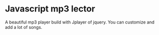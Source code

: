 # Javascript mp3 lector
A beautiful mp3 player build with Jplayer of jquery. You can customize and add a lot of songs.
